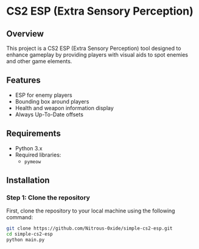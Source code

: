 # CS2 ESP (Extra Sensory Perception)

## Overview
This project is a CS2 ESP (Extra Sensory Perception) tool designed to enhance gameplay by providing players with visual aids to spot enemies and other game elements. 

## Features
- ESP for enemy players
- Bounding box around players
- Health and weapon information display
- Always Up-To-Date offsets

## Requirements
- Python 3.x
- Required libraries:
  - `pymeow`
 

## Installation

### Step 1: Clone the repository
First, clone the repository to your local machine using the following command:

```bash
git clone https://github.com/Nitrous-0xide/simple-cs2-esp.git
cd simple-cs2-esp
python main.py
